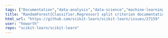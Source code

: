 ```yaml
---
tags: ["Documentation","data-analysis","data-science","machine-learning","python","statistics"]
title: "RandomForest{Classifier,Regressor} split criterion documentation"
html_url: "https://github.com/scikit-learn/scikit-learn/issues/27159"
user: "howarth"
repo: "scikit-learn/scikit-learn"
---
```


